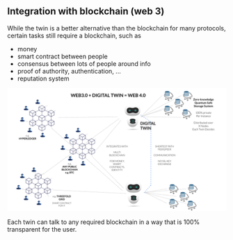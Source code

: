 
## Integration with blockchain (web 3)

While the twin is a better alternative than the blockchain for many protocols, certain tasks still require a blockchain, such as

- money
- smart contract between people
- consensus between lots of people around info
- proof of authority, authentication, ...
- reputation system

![](img/web4_bc_link.png)  

Each twin can talk to any required blockchain in a way that is 100% transparent for the user.
